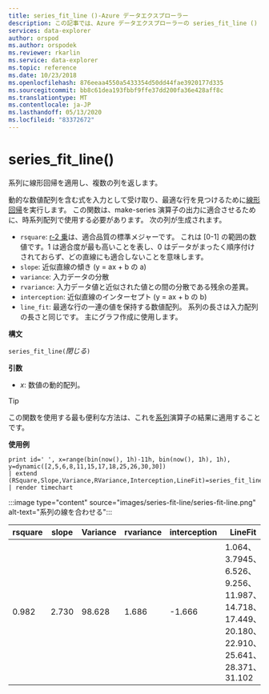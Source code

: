 ```yaml
---
title: series_fit_line ()-Azure データエクスプローラー
description: この記事では、Azure データエクスプローラーの series_fit_line () について説明します。
services: data-explorer
author: orspod
ms.author: orspodek
ms.reviewer: rkarlin
ms.service: data-explorer
ms.topic: reference
ms.date: 10/23/2018
ms.openlocfilehash: 876eeaa4550a5433354d50dd44fae3920177d335
ms.sourcegitcommit: bb8c61dea193fbbf9ffe37dd200fa36e428aff8c
ms.translationtype: MT
ms.contentlocale: ja-JP
ms.lasthandoff: 05/13/2020
ms.locfileid: "83372672"
---
```

# <a name="series_fit_line"></a>series_fit_line()

系列に線形回帰を適用し、複数の列を返します。  

動的な数値配列を含む式を入力として受け取り、最適な行を見つけるために[線形回帰](https://en.wikipedia.org/wiki/Line_fitting)を実行します。 この関数は、make-series 演算子の出力に適合させるために、時系列配列で使用する必要があります。 次の列が生成されます。
* `rsquare`: [r-2 乗](https://en.wikipedia.org/wiki/Coefficient_of_determination)は、適合品質の標準メジャーです。 これは [0-1] の範囲の数値です。1 は適合度が最も高いことを表し、0 はデータがまったく順序付けされておらず、どの直線にも適合しないことを意味します。 
* `slope`: 近似直線の傾き (y = ax + b の a)
* `variance`: 入力データの分散
* `rvariance`: 入力データ値と近似された値との間の分散である残余の差異。
* `interception`: 近似直線のインターセプト (y = ax + b の b)
* `line_fit`: 最適な行の一連の値を保持する数値配列。 系列の長さは入力配列の長さと同じです。 主にグラフ作成に使用します。

**構文**

`series_fit_line(`*閉じる*`)`

**引数**

* *x*: 数値の動的配列。

> [!TIP]
> この関数を使用する最も便利な方法は、これを[系列](make-seriesoperator.md)演算子の結果に適用することです。

**使用例**

<!-- csl: https://help.kusto.windows.net:443/Samples -->
```kusto
print id=' ', x=range(bin(now(), 1h)-11h, bin(now(), 1h), 1h), y=dynamic([2,5,6,8,11,15,17,18,25,26,30,30])
| extend (RSquare,Slope,Variance,RVariance,Interception,LineFit)=series_fit_line(y)
| render timechart
```

:::image type="content" source="images/series-fit-line/series-fit-line.png" alt-text="系列の線を合わせる":::

| rsquare | slope | Variance | rvariance | interception | LineFit                                                                                     |
|---------|-------|----------|-----------|--------------|---------------------------------------------------------------------------------------------|
| 0.982   | 2.730 | 98.628   | 1.686     | -1.666       | 1.064、3.7945、6.526、9.256、11.987、14.718、17.449、20.180、22.910、25.641、28.371、31.102 |

